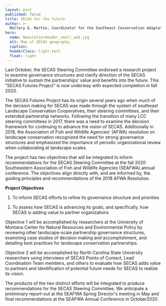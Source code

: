 ```yaml
---
layout: post
published: false
title: SECAS for the future
author: >-
  Mallory G. Martin, Coordinator for the Southeast Conservation Adaptation Strategy
hero:
  name: NewsletterHeader_small_web.jpg
  alt: Map of SECAS geography.
  caption: 
  headerClass: light-text
  float: right
---
```

Last October, the SECAS Steering Committee endorsed a research project to examine governance structures and clarify direction of the SECAS initiative to sustain the partnerships’ value and benefits into the future. This “SECAS Futures Project” is now underway with expected completion in fall 2020.  

The SECAS Futures Project has its origin several years ago when much of the decision making for SECAS was made through the system of southeast Landscape Conservation Cooperatives, their steering committees, and their extended partnership networks. Following the transition of many LCC steering committees in 2017, there was a need to examine the decision framework for continuing to advance the vision of SECAS. Additionally in 2018, the Association of Fish and Wildlife Agencies’ (AFWA) resolution on landscape conservation recognized the need for strong governance structures and emphasized the importance of periodic organizational review when collaborating at landscape scales.  

The project has two objectives that will be integrated to inform recommendations for the SECAS Steering Committee at the fall 2020 Southeastern Association of Fish and Wildlife Agencies (SEAFWA) annual conference. The objectives align directly with, and are informed by, the guiding principles and recommendations of the 2018 AFWA Resolution. 

**Project Objectives**
1. To inform SECAS efforts to refine its governance structure and priorities

2. To assess how SECAS is advancing its goals, and specifically, how SECAS is adding value to partner organizations

Objective 1 will be accomplished by researchers at the University of Montana Center for Natural Resources and Environmental Policy by reviewing other landscape-scale partnership governance structures, examining case studies of decision making and accomplishment, and detailing best practices for landscape conservation partnerships.

Objective 2 will be accomplished by North Carolina State University researchers using interviews of SECAS Points of Contact, Lead Coordination Team members, and others to evaluate how SECAS adds value to partners and identification of potential future needs for SECAS to realize its vision. 

The products of the two distinct efforts will be integrated to produce recommendations for the SECAS Steering Committee. We anticipate a preliminary report-out at the SEAFWA Spring Director's meeting in May and final recommendations at the SEAFWA Annual Conference in October2020.   

